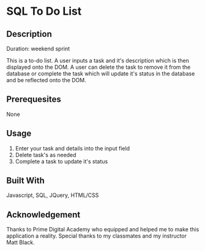 # SQL To Do List

## Description

Duration: weekend sprint

This is a to-do list. A user inputs a task and it's description which is then displayed onto the DOM. A user can delete the task to remove it from the database or complete the task which will update it's status in the database and be reflected onto the DOM. 

## Prerequesites

None

## Usage

1. Enter your task and details into the input field 
2. Delete task's as needed
3. Complete a task to update it's status

## Built With 

Javascript, SQL, JQuery, HTML/CSS

## Acknowledgement

Thanks to Prime Digital Academy who equipped and helped me to make this application a reality. Special thanks to my classmates and my instructor Matt Black.